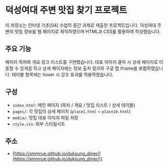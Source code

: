 # 덕성여대 주변 맛집 찾기 프로젝트

이 저장소는 인터넷 기초[04] 수업의 중간 과제로 제출한 프로젝트입니다.
덕성여대 주변의 맛집 정보를 웹 페이지로 제작하였으며 HTML과 CSS를 활용하여 작성했습니다.

## 주요 기능
페이지 목차와 개요 링크 리스트를 구현했습니다.
대표 이미지 클릭 시 상세 페이지로 이동할 수 있게끔 하고 상세 페이지에는 정보 출처 링크와 구글 맵 iframe을 포함하였습니다.
테이블 항목에는 hover 시 강조 효과를 적용하였습니다.

## 구성
- `index.html`: 메인 페이지 (목차 / 개요 / 맛집 리스트 / 상세 테이블)
- `pages/`: 각 맛집의 상세 페이지 (`place1.html` ~ `place10.html`)
- `media/`: 맛집 대표 이미지 파일 저장
- `style.css`: 외부 스타일시트

## 주소
- [https://smmrue.github.io/duksung_diner/](https://smmrue.github.io/duksung_diner/)]
